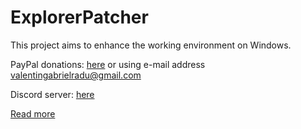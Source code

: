 # ExplorerPatcher
This project aims to enhance the working environment on Windows.

PayPal donations: [here](https://www.paypal.com/donate?business=valentingabrielradu%40gmail.com&no_recurring=0&item_name=ExplorerPatcher&currency_code=EUR) or using e-mail address valentingabrielradu@gmail.com

Discord server: [here](https://discord.gg/gsPcfqHTD2)

[Read more](https://github.com/valinet/ExplorerPatcher/wiki)
